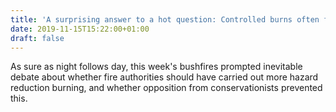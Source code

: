 ```yaml
---
title: 'A surprising answer to a hot question: Controlled burns often fail to slow a bushfire'
date: 2019-11-15T15:22:00+01:00
draft: false
---
```


As sure as night follows day, this week's bushfires prompted inevitable debate about whether fire authorities should have carried out more hazard reduction burning, and whether opposition from conservationists prevented this.